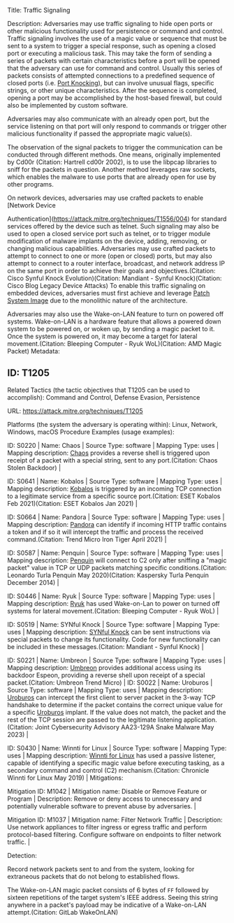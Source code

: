 Title: Traffic Signaling

Description: Adversaries may use traffic signaling to hide open ports or other malicious functionality used for persistence or command and control. Traffic signaling involves the use of a magic value or sequence that must be sent to a system to trigger a special response, such as opening a closed port or executing a malicious task. This may take the form of sending a series of packets with certain characteristics before a port will be opened that the adversary can use for command and control. Usually this series of packets consists of attempted connections to a predefined sequence of closed ports (i.e. [Port Knocking](https://attack.mitre.org/techniques/T1205/001)), but can involve unusual flags, specific strings, or other unique characteristics. After the sequence is completed, opening a port may be accomplished by the host-based firewall, but could also be implemented by custom software.

Adversaries may also communicate with an already open port, but the service listening on that port will only respond to commands or trigger other malicious functionality if passed the appropriate magic value(s).

The observation of the signal packets to trigger the communication can be conducted through different methods. One means, originally implemented by Cd00r (Citation: Hartrell cd00r 2002), is to use the libpcap libraries to sniff for the packets in question. Another method leverages raw sockets, which enables the malware to use ports that are already open for use by other programs.

On network devices, adversaries may use crafted packets to enable [Network Device

Authentication](https://attack.mitre.org/techniques/T1556/004) for standard services offered by the device such as telnet. Such signaling may also be used to open a closed service port such as telnet, or to trigger module modification of malware implants on the device, adding, removing, or changing malicious capabilities. Adversaries may use crafted packets to attempt to connect to one or more (open or closed) ports, but may also attempt to connect to a router interface, broadcast, and network address IP on the same port in order to achieve their goals and objectives.(Citation: Cisco Synful Knock Evolution)(Citation: Mandiant - Synful Knock)(Citation: Cisco Blog Legacy Device Attacks) To enable this traffic signaling on embedded devices, adversaries must first achieve and leverage [Patch System Image](https://attack.mitre.org/techniques/T1601/001) due to the monolithic nature of the architecture.

Adversaries may also use the Wake-on-LAN feature to turn on powered off systems. Wake-on-LAN is a hardware feature that allows a powered down system to be powered on, or woken up, by sending a magic packet to it. Once the system is powered on, it may become a target for lateral movement.(Citation: Bleeping Computer - Ryuk WoL)(Citation: AMD Magic Packet) Metadata:

## ID: T1205

Related Tactics (the tactic objectives that T1205 can be used to accomplish): Command and Control, Defense Evasion, Persistence

URL: https://attack.mitre.org/techniques/T1205

Platforms (the system the adversary is operating within): Linux, Network, Windows, macOS Procedure Examples (usage examples):

ID: S0220 | Name: Chaos | Source Type: software | Mapping Type: uses | Mapping description: [Chaos](https://attack.mitre.org/software/S0220) provides a reverse shell is triggered upon receipt of a packet with a special string, sent to any port.(Citation: Chaos Stolen Backdoor) |

ID: S0641 | Name: Kobalos | Source Type: software | Mapping Type: uses | Mapping description: [Kobalos](https://attack.mitre.org/software/S0641) is triggered by an incoming TCP connection to a legitimate service from a specific source port.(Citation: ESET Kobalos Feb 2021)(Citation: ESET Kobalos Jan 2021) |

ID: S0664 | Name: Pandora | Source Type: software | Mapping Type: uses | Mapping description: [Pandora](https://attack.mitre.org/software/S0664) can identify if incoming HTTP traffic contains a token and if so it will intercept the traffic and process the received command.(Citation: Trend Micro Iron Tiger April 2021) |

ID: S0587 | Name: Penquin | Source Type: software | Mapping Type: uses | Mapping description: [Penquin](https://attack.mitre.org/software/S0587) will connect to C2 only after sniffing a "magic packet" value in TCP or UDP packets matching specific conditions.(Citation: Leonardo Turla Penquin May 2020)(Citation: Kaspersky Turla Penquin December 2014) |

ID: S0446 | Name: Ryuk | Source Type: software | Mapping Type: uses | Mapping description: [Ryuk](https://attack.mitre.org/software/S0446) has used Wake-on-Lan to power on turned off systems for lateral movement.(Citation: Bleeping Computer - Ryuk WoL) |

ID: S0519 | Name: SYNful Knock | Source Type: software | Mapping Type: uses | Mapping description: [SYNful Knock](https://attack.mitre.org/software/S0519) can be sent instructions via special packets to change its functionality. Code for new functionality can be included in these messages.(Citation: Mandiant - Synful Knock) |

ID: S0221 | Name: Umbreon | Source Type: software | Mapping Type: uses | Mapping description: [Umbreon](https://attack.mitre.org/software/S0221) provides additional access using its backdoor Espeon, providing a reverse shell upon receipt of a special packet.(Citation: Umbreon Trend Micro) | ID: S0022 | Name: Uroburos | Source Type: software | Mapping Type: uses | Mapping description: [Uroburos](https://attack.mitre.org/software/S0022) can intercept the first client to server packet in the 3-way TCP handshake to determine if the packet contains the correct unique value for a specific [Uroburos](https://attack.mitre.org/software/S0022) implant. If the value does not match, the packet and the rest of the TCP session are passed to the legitimate listening application.(Citation: Joint Cybersecurity Advisory AA23-129A Snake Malware May 2023) |

ID: S0430 | Name: Winnti for Linux | Source Type: software | Mapping Type: uses | Mapping description: [Winnti for Linux](https://attack.mitre.org/software/S0430) has used a passive listener, capable of identifying a specific magic value before executing tasking, as a secondary command and control (C2) mechanism.(Citation: Chronicle Winnti for Linux May 2019) | Mitigations:

Mitigation ID: M1042 | Mitigation name: Disable or Remove Feature or Program | Description: Remove or deny access to unnecessary and potentially vulnerable software to prevent abuse by adversaries. |

Mitigation ID: M1037 | Mitigation name: Filter Network Traffic | Description: Use network appliances to filter ingress or egress traffic and perform protocol-based filtering. Configure software on endpoints to filter network traffic. |

Detection:

Record network packets sent to and from the system, looking for extraneous packets that do not belong to established flows.

The Wake-on-LAN magic packet consists of 6 bytes of <code>FF</code> followed by sixteen repetitions of the target system's IEEE address. Seeing this string anywhere in a packet's payload may be indicative of a Wake-on-LAN attempt.(Citation: GitLab WakeOnLAN)
